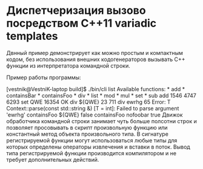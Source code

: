 # Диспетчеризация вызово посредством C++11 variadic templates

Двнный пример демонстрирует как можно простым и компактным кодом, без использования
внешних кодогенераторов вызывать C++ функции из интерпретатора командной строки.

Пример работы программы:

   [vestnik@VestniK-laptop build]$ ./bin/cli 
   list
   Available functions:
    * add
    * containsBar
    * containsFoo
    * div
    * list
    * mod
    * mul
    * set
    * sub
   add 1546 4747
   6293
   set QWE 16354
   OK
   div ${QWE} 23
   711
   div ewrhg 65
   Error: T Context::parse(const std::string &) [T = int]: Failed to parse argument 'ewrhg'
   containsFoo ${QWE}
   false
   containsFoo nofoobar
   true
Движок обработчика командной строки занимает чуть больше полсотни строк и позволяет просовывать в скрипт произвольную функцию или константный метод объекта произвольного типа. В сигнатуре регистрируемой функции могут использоваться любые типы для которых определены операторы извлечения и вставки в поток. Вывод типа регистрируемой функции производится компилятором и не требует дополнительных действий.
